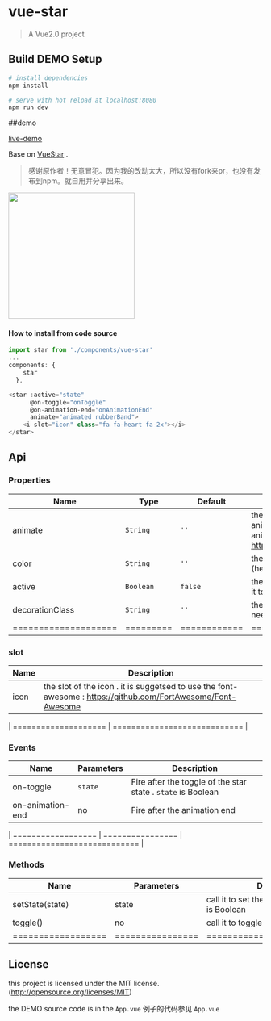 # vue-star

> A Vue2.0 project

## Build DEMO Setup

``` bash
# install dependencies
npm install

# serve with hot reload at localhost:8080
npm run dev

```

##demo

[live-demo](https://bajian.github.io/vue-star/dist/)

Base on [VueStar](https://github.com/OYsun/VueStar) .
>感谢原作者！无意冒犯。因为我的改动太大，所以没有fork来pr，也没有发布到npm。就自用并分享出来。
<img src="https://bajian.github.io/vue-star/animate01.gif" width="250">

#### How to install from code source 
``` js
import star from './components/vue-star'
...
components: {
    star
  },

<star :active="state" 
      @on-toggle="onToggle" 
      @on-animation-end="onAnimationEnd"  
      animate="animated rubberBand">
    <i slot="icon" class="fa fa-heart fa-2x"></i> 
</star>
```


## Api
### Properties
| Name                 | Type      | Default      | Description                                                        |
|----------------------|-----------|--------------|------------------------------------------------------------------|
| animate   | `String` | `''`       | the  animation class name, you can add animation CSS class from the CSS animation library, such as : https://github.com/daneden/animate.css |
| color   | `String` | `''`      | the color when the star is active state (hex or rgb color code) |
| active      | `Boolean` | `false`      | the state of the star . U can also change it to set the initial state 
| decorationClass      | `String` | `''`      | the exrate class of the decoration if needed
| ==================== | ========= | ============ | =================== |

### slot
| Name                 | Description                                                        |
|----------------------|--------------------------------------------------------------------|
| icon   | the slot of the icon . it is suggetsed to use the font-awesome : https://github.com/FortAwesome/Font-Awesome |

| ==================== | ============================ |

### Events
| Name                            | Parameters | Description                                                                                                                                                  |
|--------------------|------------|--------------------------------------------------------------------------------------------------------------------------------------------------------------|
| on-toggle | `state`     | Fire after the toggle of the star state . `state` is Boolean                                |
| on-animation-end   | no     |   Fire after the  animation end                                                                   |

| ================== | ================ | ============================ |

### Methods
| Name                            | Parameters | Description                                                                                                                                                  |
|--------------------|------------|--------------------------------------------------------------------------------------------------------------------------------------------------------------|
| setState(state) | state     | call it to set the state of the star  .`state` is Boolean                                                                     |
| toggle()   |    no  | call it to toggle the state of the star              |
| ================== | ================ | ============================ |


## License
this project is licensed under the MIT license. (http://opensource.org/licenses/MIT)

the DEMO source code is in the `App.vue`
例子的代码参见 `App.vue`
